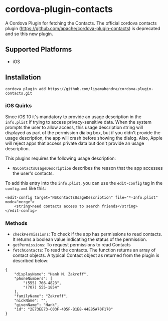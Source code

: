 # cordova-plugin-contacts
A Cordova Plugin for fetching the Contacts. The official cordova contacts plugin (https://github.com/apache/cordova-plugin-contacts) is deprecated and so this new plugin.

## Supported Platforms
- iOS

## Installation

```cordova plugin add https://github.com/liyamahendra/cordova-plugin-contacts.git```

### iOS Quirks

Since iOS 10 it's mandatory to provide an usage description in the `info.plist` if trying to access privacy-sensitive data. When the system prompts the user to allow access, this usage description string will displayed as part of the permission dialog box, but if you didn't provide the usage description, the app will crash before showing the dialog. Also, Apple will reject apps that access private data but don't provide an usage description.

 This plugins requires the following usage description:

 * `NSContactsUsageDescription` describes the reason that the app accesses the user's contacts.

 To add this entry into the `info.plist`, you can use the `edit-config` tag in the `config.xml` like this:

```
<edit-config target="NSContactsUsageDescription" file="*-Info.plist" mode="merge">
    <string>need contacts access to search friends</string>
</edit-config>
```

### Methods
- `checkPermissions`: To check if the app has permissions to read contacts. It returns a boolean value indicating the status of the permission.
- `getPermissions`: To request permissions to read Contacts
- `fetchContacts`: To read the contacts. The function returns an array of contact objects. A typical Contact object as returned from the plugin is described below:

```
{
    "displayName": "Hank M. Zakroff",
    "phoneNumbers": [
        "(555) 766-4823",
        "(707) 555-1854"
    ],
    "familyName": "Zakroff",
    "nickName": "",
    "givenName": "Hank",
    "id": "2E73EE73-C03F-4D5F-B1E8-44E85A70F170"
}
```